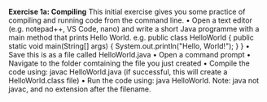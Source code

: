 **Exercise 1a: Compiling**
This initial exercise gives you some practice of compiling and running code from the command line.
• Open a text editor (e.g. notepad++, VS Code, nano) and write a short Java programme with a main method
that prints Hello World. e.g.
public class HelloWorld {
public static void main(String[] args) {
System.out.println("Hello, World!");
}
}
• Save this is as a file called HelloWorld.java
• Open a command prompt
• Navigate to the folder comtaining the file you just created
• Compile the code using: javac HelloWorld.java (if successful, this will create a HelloWorld.class file)
• Run the code using: java HelloWorld. Note: java not javac, and no extension after the filename.
